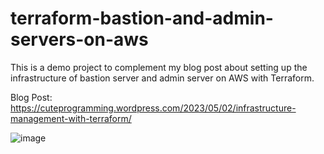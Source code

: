 # terraform-bastion-and-admin-servers-on-aws
This is a demo project to complement my blog post about setting up the infrastructure of bastion server and admin server on AWS with Terraform.

Blog Post: https://cuteprogramming.wordpress.com/2023/05/02/infrastructure-management-with-terraform/

![image](https://user-images.githubusercontent.com/8535306/235587625-778fbe05-efd2-4233-8b51-c797fe55fa66.png)

